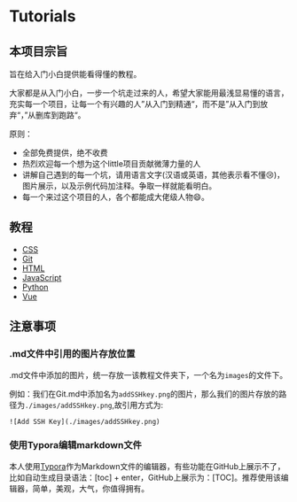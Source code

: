 # Tutorials

## 本项目宗旨

旨在给入门小白提供能看得懂的教程。

大家都是从入门小白，一步一个坑走过来的人，希望大家能用最浅显易懂的语言，充实每一个项目，让每一个有兴趣的人”从入门到精通“，而不是”从入门到放弃“，”从删库到跑路“。

原则：

+ 全部免费提供，绝不收费
+ 热烈欢迎每一个想为这个little项目贡献微薄力量的人
+ 讲解自己遇到的每一个坑，请用语言文字(汉语或英语，其他表示看不懂:cry:)，图片展示，以及示例代码加注释。争取一样就能看明白。
+ 每一个来过这个项目的人，各个都能成大佬级人物:smile:。

## 教程

+ [CSS](./CSS/CSS.md)
+ [Git](./Git/Git.md)
+ [HTML](./HTML/HTML.md)
+ [JavaScript](./JavaScript/JavaScript.md)
+ [Python](./Python/Python.md)
+ [Vue](./Vue/Vue.md)

## 注意事项

### .md文件中引用的图片存放位置

.md文件中添加的图片，统一存放一该教程文件夹下，一个名为`images`的文件下。

例如：我们在Git.md中添加名为`addSSHkey.png`的图片，那么我们的图片存放的路径为`./images/addSSHkey.png`,故引用方式为:

`![Add SSH Key](./images/addSSHkey.png)`

### 使用Typora编辑markdown文件

本人使用[Typora](https://www.typora.io/)作为Markdown文件的编辑器，有些功能在GitHub上展示不了，比如自动生成目录语法：[toc] + enter，GitHub上展示为：[TOC]。推荐使用该编辑器，简单，美观，大气，你值得拥有。